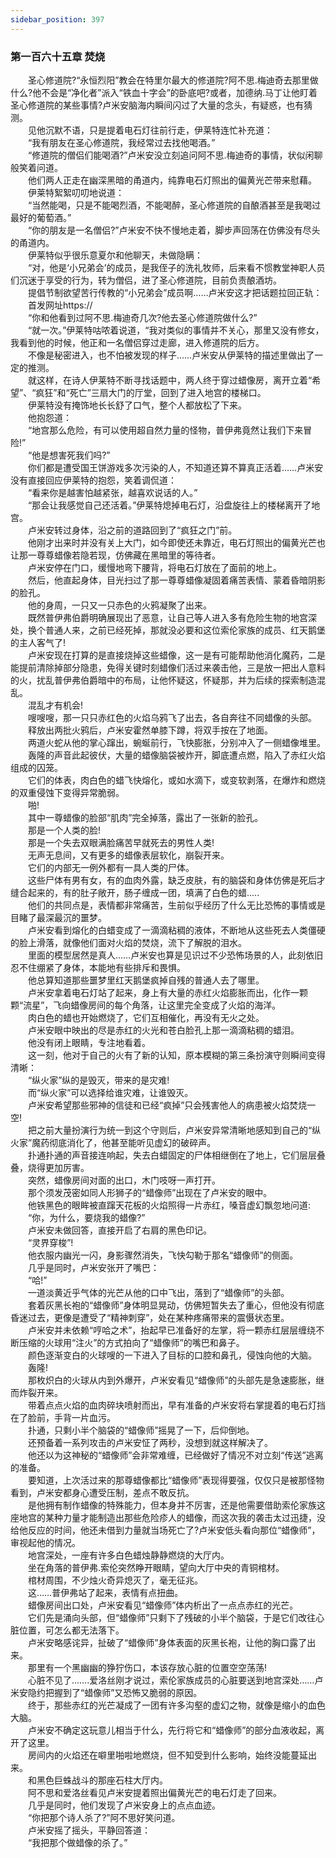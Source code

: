 ```yaml
---
sidebar_position: 397
---
```

### 第一百六十五章 焚烧  


　　圣心修道院?“永恒烈阳”教会在特里尔最大的修道院?阿不思.梅迪奇去那里做什么?他不会是“净化者”派入“铁血十字会”的卧底吧?或者，加德纳.马丁让他盯着圣心修道院的某些事情?卢米安脑海内瞬间闪过了大量的念头，有疑惑，也有猜测。  
　　见他沉默不语，只是提着电石灯往前行走，伊莱特连忙补充道：  
　　“我有朋友在圣心修道院，我经常过去找他喝酒。”  
　　“修道院的僧侣们能喝酒?”卢米安没立刻追问阿不思.梅迪奇的事情，状似闲聊般笑着问道。  
　　他们两人正走在幽深黑暗的甬道内，纯靠电石灯照出的偏黄光芒带来慰藉。  
　　伊莱特絮絮叨叨地说道：  
　　“当然能喝，只是不能喝烈酒，不能喝醉，圣心修道院的自酿酒甚至是我喝过最好的葡萄酒。”  
　　“你的朋友是一名僧侣?”卢米安不快不慢地走着，脚步声回荡在仿佛没有尽头的甬道内。  
　　伊莱特似乎很乐意夏尔和他聊天，未做隐瞒：  
　　“对，他是‘小兄弟会’的成员，是我侄子的洗礼牧师，后来看不惯教堂神职人员们沉迷于享受的行为，转为僧侣，进了圣心修道院，目前负责酿酒坊。  
　　提倡节制欲望苦行传教的“小兄弟会”成员啊……卢米安这才把话题拉回正轨：  
　　首发网址https://  
　　“你和他看到过阿不思.梅迪奇几次?他去圣心修道院做什么?”  
　　“就一次。”伊莱特咕哝着说道，“我对类似的事情并不关心，那里又没有修女，我看到他的时候，他正和一名僧侣穿过走廊，进入修道院的后方。  
　　不像是秘密进入，也不怕被发现的样子……卢米安从伊莱特的描述里做出了一定的推测。  
　　就这样，在诗人伊莱特不断寻找话题中，两人终于穿过蜡像房，离开立着“希望”、“疯狂”和“死亡”三扇大门的厅堂，回到了进入地宫的楼梯口。  
　　伊莱特没有掩饰地长长舒了口气，整个人都放松了下来。  
　　他抱怨道：  
　　“地宫那么危险，有可以使用超自然力量的怪物，普伊弗竟然让我们下来冒险!”  
　　“他是想害死我们吗?”  
　　你们都是遭受国王饼游戏多次污染的人，不知道还算不算真正活着……卢米安没有直接回应伊莱特的抱怨，笑着调侃道：  
　　“看来你是越害怕越紧张，越喜欢说话的人。”  
　　“那会让我感觉自己还活着。”伊莱特熄掉电石灯，沿盘旋往上的楼梯离开了地宫。  
　　卢米安转过身体，沿之前的道路回到了“疯狂之门”前。  
　　他刚才出来时并没有关上大门，如今即使还未靠近，电石灯照出的偏黄光芒也让那一尊尊蜡像若隐若现，仿佛藏在黑暗里的等待者。  
　　卢米安停在门口，缓慢地弯下腰背，将电石灯放在了面前的地上。  
　　然后，他直起身体，目光扫过了那一尊尊蜡像凝固着痛苦表情、蒙着昏暗阴影的脸孔。  
　　他的身周，一只又一只赤色的火鸦凝聚了出来。  
　　既然普伊弗伯爵明确展现出了恶意，让自己等人进入多有危险生物的地宫深处，换个普通人来，之前已经死掉，那就没必要和这位索伦家族的成员、红天鹅堡的主人客气了!  
　　卢米安现在打算的是直接烧掉这些蜡像，这一是有可能帮助他消化魔药，二是能提前清除掉部分隐患，免得关键时刻蜡像们活过来袭击他，三是放一把出人意料的火，扰乱普伊弗伯爵暗中的布局，让他怀疑这，怀疑那，并为后续的探索制造混乱。  
　　混乱才有机会!  
　　嗖嗖嗖，那一只只赤红色的火焰乌鸦飞了出去，各自奔往不同蜡像的头部。  
　　释放出两批火鸦后，卢米安霍然单膝下蹲，将双手按在了地面。  
　　两道火蛇从他的掌心蹿出，蜿蜒前行，飞快膨胀，分别冲入了一侧蜡像堆里。  
　　轰隆的声音此起彼伏，大量的蜡像脑袋被炸开，脚底遭点燃，陷入了赤红火焰组成的囚笼。  
　　它们的体表，肉白色的蜡飞快熔化，或如水滴下，或变软剥落，在爆炸和燃烧的双重侵蚀下变得异常脆弱。  
　　啪!  
　　其中一尊蜡像的脸部“肌肉”完全掉落，露出了一张新的脸孔。  
　　那是一个人类的脸!  
　　那是一个失去双眼满脸痛苦早就死去的男性人类!  
　　无声无息间，又有更多的蜡像表层软化，崩裂开来。  
　　它们的内部无一例外都有一具人类的尸体。  
　　这些尸体有男有女，有的血肉外露，缺乏皮肤，有的脑袋和身体仿佛是死后才缝合起来的，有的肚子敞开，肠子缠成一团，填满了白色的蜡.....  
　　他们的共同点是，表情都非常痛苦，生前似乎经历了什么无比恐怖的事情或是目睹了最深最沉的噩梦。  
　　卢米安看到熔化的白蜡变成了一滴滴粘稠的液体，不断地从这些死去人类僵硬的脸上滑落，就像他们面对火焰的焚烧，流下了解脱的泪水。  
　　里面的模型居然是真人……卢米安也算是见识过不少恐怖场景的人，此刻依旧忍不住绷紧了身体，本能地有些排斥和畏惧。  
　　他总算知道那些噩梦里红天鹅堡疯掉自残的普通人去了哪里。  
　　卢米安拿着电石灯站了起来，身上有大量的赤红火焰膨胀而出，化作一颗颗“流星”，飞向蜡像房间的每个角落，让这里完全变成了火焰的海洋。  
　　肉白色的蜡也开始燃烧了，它们互相催化，再没有无火之处。  
　　卢米安眼中映出的尽是赤红的火光和苍白脸孔上那一滴滴粘稠的蜡泪。  
　　他没有闭上眼睛，专注地看着。  
　　这一刻，他对于自己的火有了新的认知，原本模糊的第三条扮演守则瞬间变得清晰：  
　　“纵火家”纵的是毁灭，带来的是灾难!  
　　而“纵火家”可以选择给谁灾难，让谁毁灭。  
　　卢米安希望那些邪神的信徒和已经“疯掉”只会残害他人的病患被火焰焚烧一空!  
　　把之前大量扮演行为统一到这个守则后，卢米安异常清晰地感知到自己的“纵火家”魔药彻底消化了，他甚至能听见虚幻的破碎声。  
　　扑通扑通的声音接连响起，失去白蜡固定的尸体相继倒在了地上，它们层层叠叠，烧得更加厉害。  
　　突然，蜡像房间对面的出口，木门吱呀一声打开。  
　　那个须发茂密如同人形狮子的“蜡像师”出现在了卢米安的眼中。  
　　他铁黑色的眼眸被直蹿天花板的火焰照得一片赤红，嗓音虚幻飘忽地问道:  
　　“你，为什么，要烧我的蜡像?”  
　　卢米安未做回答，直接开启了右肩的黑色印记。  
　　“灵界穿梭”!  
　　他衣服内幽光一闪，身影骤然消失，飞快勾勒于那名“蜡像师”的侧面。  
　　几乎是同时，卢米安张开了嘴巴：  
　　“哈!”  
　　一道淡黄近乎气体的光芒从他的口中飞出，落到了“蜡像师”的头部。  
　　套着灰黑长袍的“蜡像师”身体明显晃动，仿佛短暂失去了重心，但他没有彻底昏迷过去，更像是遭受了“精神刺穿”，处在某种疼痛带来的震慑状态里。  
　　卢米安并未依赖“哼哈之术”，抬起早已准备好的左掌，将一颗赤红层层缠绕不断压缩的火球用“注火”的方式拍向了“蜡像师”的嘴巴和鼻子。  
　　颜色逐渐变白的火球嗖的一下进入了目标的口腔和鼻孔，侵蚀向他的大脑。  
　　轰隆!  
　　那枚炽白的火球从内到外爆开，卢米安看见“蜡像师”的头部先是急速膨胀，继而炸裂开来。  
　　带着点点火焰的血肉碎块喷射而出，早有准备的卢米安将右掌提着的电石灯挡在了脸前，手背一片血污。  
　　扑通，只剩小半个脑袋的“蜡像师”摇晃了一下，后仰倒地。  
　　还预备着一系列攻击的卢米安怔了两秒，没想到就这样解决了。  
　　他还以为这神秘的“蜡像师”会非常难缠，已经做好了情况不对立刻“传送”逃离的准备。  
　　要知道，上次活过来的那尊蜡像都比“蜡像师”表现得要强，仅仅只是被那怪物看到，卢米安都身心遭受压制，差点不敢反抗。  
　　是他拥有制作蜡像的特殊能力，但本身并不厉害，还是他需要借助索伦家族这座地宫的某种力量才能制造出那些危险疹人的蜡像，而这次我的袭击太过迅捷，没给他反应的时间，他还未借到力量就当场死亡了?卢米安低头看向那位“蜡像师”，审视起他的情况。  
　　地宫深处，一座有许多白色蜡烛静静燃烧的大厅内。  
　　坐在角落的普伊弗.索伦突然睁开眼睛，望向大厅中央的青铜棺材。  
　　棺材周围，不少烛火奇异熄灭了，毫无征兆。  
　　这……普伊弗站了起来，表情有点扭曲。  
　　蜡像房间出口处，卢米安看见“蜡像师”体内析出了一点点赤红的光芒。  
　　它们先是涌向头部，但“蜡像师”只剩下了残破的小半个脑袋，于是它们改往心脏位置，可怎么都无法落下。  
　　卢米安略感诧异，扯破了“蜡像师”身体表面的灰黑长袍，让他的胸口露了出来。  
　　那里有一个黑幽幽的狰狞伤口，本该存放心脏的位置空空荡荡!  
　　心脏不见了…….爱洛丝刚才说过，索伦家族成员的心脏要送到地宫深处……卢米安隐约把握到了“蜡像师”又恐怖又脆弱的原因。  
　　终于，那些赤红的光芒凝成了一团有许多沟壑的虚幻之物，就像是缩小的血色大脑。  
　　卢米安不确定这玩意儿相当于什么，先行将它和“蜡像师”的部分血液收起，离开了这里。  
　　房间内的火焰还在噼里啪啦地燃烧，但不知受到什么影响，始终没能蔓延出来。  
　　和黑色巨蛛战斗的那座石柱大厅内。  
　　阿不思和爱洛丝看见卢米安提着照出偏黄光芒的电石灯走了回来。  
　　几乎是同时，他们发现了卢米安身上的点点血迹。  
　　“你把那个诗人杀了?”阿不思好笑问道。  
　　卢米安摇了摇头，平静回答道：  
　　“我把那个做蜡像的杀了。”  
